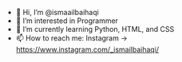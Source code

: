 - 👋 Hi, I’m @ismaailbaihaqi
- 👀 I’m interested in Programmer
- 🌱 I’m currently learning Python, HTML, and CSS
- 📫 How to reach me: Instagram -> https://www.instagram.com/_ismailbaihaqi/

<!---
ismaailbaihaqi/ismaailbaihaqi is a ✨ special ✨ repository because its `README.md` (this file) appears on your GitHub profile.
You can click the Preview link to take a look at your changes.
--->
